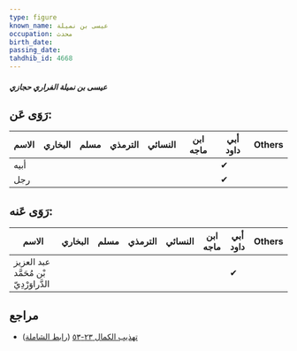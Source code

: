 ```yaml
---
type: figure
known_name: عيسى بن نميلة
occupation: محدث
birth_date:
passing_date:
tahdhib_id: 4668
---
```

##### عيسى بن نميلة الفراري حجازي

## رَوَى عَن:
| الاسم | البخاري | مسلم | الترمذي | النسائي | ابن ماجه | أبي داود | Others |
| ----- | ------- | ---- | ------- | ------- | -------- | -------- | ------ |
| أبيه  |         |      |         |         |          | ✔        |        |
| رجل   |         |      |         |         |          | ✔        |        |
## رَوَى عَنه:
| الاسم                                   | البخاري | مسلم | الترمذي | النسائي | ابن ماجه | أبي داود | Others |
| --------------------------------------- | ------- | ---- | ------- | ------- | -------- | -------- | ------ |
| عبد العزيز بْن مُحَمَّد الدَّراوَرْدِيّ |         |      |         |         |          | ✔        |        |
## مراجع
- [تهذيب الكمال ٢٣-٥٣](obsidian://open?vault=Tahdhib-al-Kamal&file=Figures/٤٦٦٨-عيسى%20بن%20نميلة%20الفراري%20حجازي) ([رابط الشاملة](https://shamela.ws/book/3722/11940))